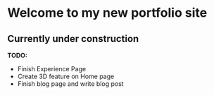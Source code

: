 # Welcome to my new portfolio site

## Currently under construction

**TODO:**

- Finish Experience Page
- Create 3D feature on Home page
- Finish blog page and write blog post
